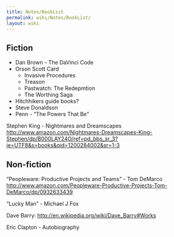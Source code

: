 ```yaml
---
title: Notes/BookList
permalink: wiki/Notes/BookList/
layout: wiki
---
```


Fiction
-------

-   Dan Brown - The DaVinci Code
-   Orson Scott Card
    -   Invasive Procedures
    -   Treason
    -   Pastwatch: The Redepmtion
    -   The Worthing Saga
-   Hitchhikers guide books?
-   Steve Donaldson
-   Penn - “The Powers That Be”

Stephen King - Nightmares and Dreamscapes
<http://www.amazon.com/Nightmares-Dreamscapes-King-Stephen/dp/B000LAY24O/ref=pd_bbs_sr_3?ie=UTF8&s=books&qid=1200284002&sr=1-3>

Non-fiction
-----------

“Peopleware: Productive Projects and Teams” - Tom DeMarco
<http://www.amazon.com/Peopleware-Productive-Projects-Tom-DeMarco/dp/0932633439>

“Lucky Man” - Michael J Fox

Dave Barry: <http://en.wikipedia.org/wiki/Dave_Barry#Works>

Eric Clapton - Autobiography
